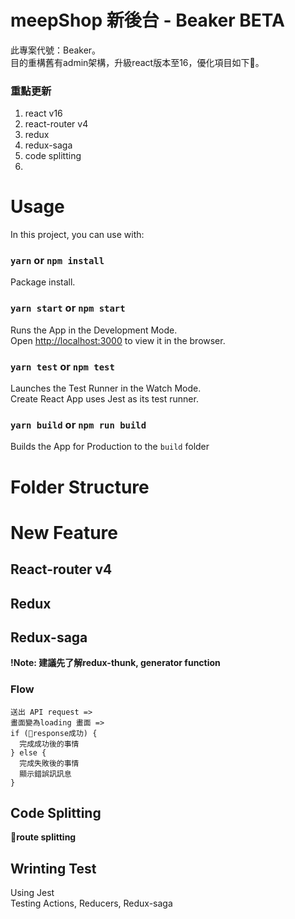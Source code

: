 # meepShop 新後台 - Beaker **BETA**
此專案代號：Beaker。<br>
目的重構舊有admin架構，升級react版本至16，優化項目如下。

### 重點更新
1. react v16
2. react-router v4
3. redux
4. redux-saga
5. code splitting
6. 

# Usage
In this project, you can use with:
### `yarn` or `npm install`
Package install.
### `yarn start` or `npm start`
Runs the App in the Development Mode.<br>
Open [http://localhost:3000](http://localhost:3000) to view it in the browser.
### `yarn test` or `npm test`
Launches the Test Runner in the Watch Mode.<br>
Create React App uses Jest as its test runner. 
### `yarn build` or `npm run build`
Builds the App for Production to the `build` folder



# Folder Structure

# New Feature
## React-router v4
## Redux
## Redux-saga
**!Note: 建議先了解redux-thunk, generator function**<br>
### Flow
```
送出 API request =>
畫面變為loading 畫面 =>
if (response成功) {
  完成成功後的事情
} else {
  完成失敗後的事情
  顯示錯誤訊訊息
}
```
## Code Splitting
**route splitting**
## Wrinting Test
Using Jest<br>
Testing Actions, Reducers, Redux-saga
